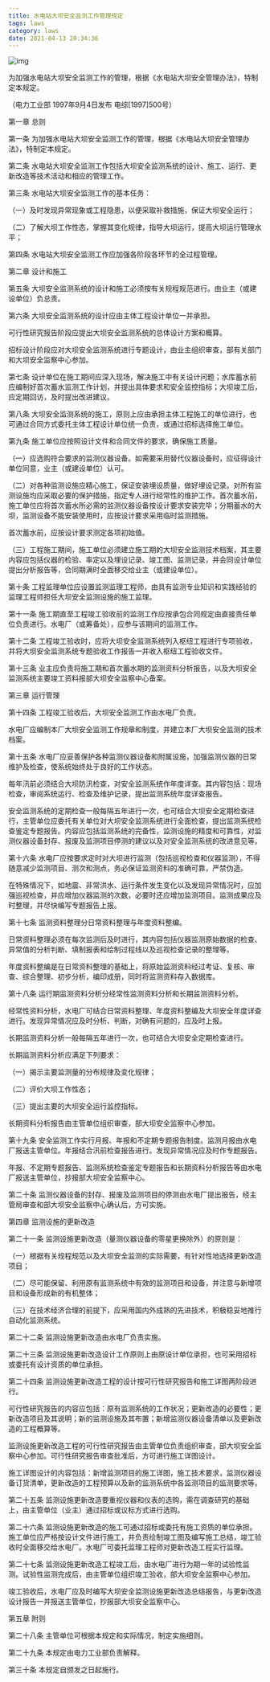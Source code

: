 ```yaml
---
title: 水电站大坝安全监测工作管理规定
tags: laws
category: laws
date: 2021-04-13 20:34:36
---
```

![img](https://cdn.jsdelivr.net/gh/onocs/onocs.github.io@img/laws/anquanjiance.jpg)

为加强水电站大坝安全监测工作的管理，根据《水电站大坝安全管理办法》，特制定本规定。
<!--more-->
（电力工业部 1997年9月4日发布 电综[1997]500号）

第一章 总则

第一条 为加强水电站大坝安全监测工作的管理，根据《水电站大坝安全管理办法》，特制定本规定。

第二条 水电站大坝安全监测工作包括大坝安全监测系统的设计、施工、运行、更新改造等技术活动和相应的管理工作。

第三条 水电站大坝安全监测工作的基本任务：

（一）及时发现异常现象或工程隐患，以便采取补救措施，保证大坝安全运行；

（二）了解大坝工作性态，掌握其变化规律，指导大坝运行，提高大坝运行管理水平；

第四条 水电站大坝安全监测工作应加强各阶段各环节的全过程管理。

第二章 设计和施工

第五条 大坝安全监测系统的设计和施工必须按有关规程规范进行。由业主（或建设单位）负总责。

第六条 大坝安全监测系统的设计应由主体工程设计单位一并承担。

可行性研究报告阶段应提出大坝安全监测系统的总体设计方案和概算。

招标设计阶段应对大坝安全监测系统进行专题设计，由业主组织审查，部有关部门和大坝安全监察中心参加。

第七条 设计单位在施工期间应深入现场，解决施工中有关设计问题；水库蓄水前应编制好首次蓄水监测工作计划，并提出具体要求和安全监控指标；大坝竣工后，应定期回访，及时提出改进建议。

第八条 大坝安全监测系统的施工，原则上应由承担主体工程施工的单位进行，也可通过合同方式委托主体工程设计单位统一负责，或通过招标选择施工单位。

第九条 施工单位应按照设计文件和合同文件的要求，确保施工质量。

（一）应选购符合要求的监测仪器设备。如需要采用替代仪器设备时，应征得设计单位同意，业主（或建设单位）认可。

（二）对各种监测设施应精心施工，保证安装埋设质量，做好埋设记录。对所有监测设施均应采取必要的保护措施，指定专人进行经常性的维护工作。首次蓄水前，施工单位应将首次蓄水所必需的监测仪器设备按设计要求安装完毕；分期蓄水的大坝，监测设备不能安装使用时，应按设计要求采用临时监测措施。

首次蓄水前，应按设计要求测定各项初始值。

（三）工程施工期间，施工单位必须建立施工期的大坝安全监测技术档案，其主要内容应包括仪器的检验、率定以及埋设记录、竣工图、监测记录，并会同设计单位提出分析报告等，合同期满时全面移交给业主（或建设单位）。

第十条 工程监理单位应设置监测监理工程师，由具有监测专业知识和实践经验的监理工程师担任大坝安全监测设施的施工监理。

第十一条 施工期直至工程竣工验收前的监测工作应按承包合同规定由直接责任单位负责进行。水电厂（或筹备处），应参与该期间的监测工作。

第十二条 工程竣工验收时，应将大坝安全监测系统列入枢纽工程进行专项验收，并将大坝安全监测系统专题验收工作报告一并收入枢纽工程验收文件。

第十三条 业主应负责将施工期和首次蓄水期的监测资料分析报告，以及大坝安全监测系统主要竣工资料报部大坝安全监察中心备案。

第三章 运行管理

第十四条 工程竣工验收后，大坝安全监测工作由水电厂负责。

水电厂应编制本厂大坝安全监测工作规章和制度，并建立本厂大坝安全监测的技术档案。

第十五条 水电厂应妥善保护各种监测仪器设备和附属设施，加强监测仪器的日常维护及检查，使系统始终处于良好的工作状态。

每年汛前必须结合大坝防汛检查，对安全监测系统作年度详查。其内容包括：现场检查，审阅系统运行、检查及维护记录，提出监测系统年度详查报告。

安全监测系统的定期检查一般每隔五年进行一次，也可结合大坝安全定期检查进行，主管单位应委托有关单位对大坝安全监测系统进行全面检查，提出监测系统检查鉴定专题报告。内容应包括监测系统的完备性，监测设施的精度和可靠性，对监测仪器设备封存、报废及监测项目停测的建议以及对安全监测系统的改进意见等。

第十六条 水电厂应按要求定时对大坝进行监测（包括巡视检查和仪器监测），不得随意减少监测项目、测次和测点，务必保证监测资料的准确可靠，严禁伪造。

在特殊情况下，如地震、非常洪水、运行条件发生变化以及发现异常情况时，应加强巡视检查，并应增加仪器监测的次数，必要时还应增加监测项目。监测成果应及时整理，并尽快编写专题报告上报。

第十七条 监测资料整理分日常资料整理与年度资料整编。

日常资料整理必须在每次监测后及时进行，其内容包括仪器监测原始数据的检查、异常值的分析判断、填制报表和绘制过程线以及巡视检查记录的整理等。

年度资料整编是在日常资料整理的基础上，将原始监测资料经过考证、复核、审查、综合整理、初步分析，编印成册，同时将监测资料存入数据库。

第十八条 运行期监测资料分析分经常性监测资料分析和长期监测资料分析。

经常性资料分析，水电厂可结合日常资料整理、年度资料整编及大坝安全年度详查进行。发现异常情况应及时分析、判断，对确有问题的，应及时上报。

长期监测资料分析一般每隔五年进行一次，也可结合大坝安全定期检查进行。

长期监测资料分析应满足下列要求：

（一）揭示主要监测量的分布规律及变化规律；

（二）评价大坝工作性态；

（三）提出主要的大坝安全运行监控指标。

长期资料分析报告由主管单位组织审查，部大坝安全监察中心参加。

第十九条 安全监测工作实行月报、年报和不定期专题报告制度。监测月报由水电厂报送主管单位。年报结合汛前检查报告进行。发现异常情况应及时作专题报告。

年报、不定期专题报告、监测系统检查鉴定专题报告和长期资料分析报告等由水电厂报送主管单位，抄报部大坝安全监察中心。

第二十条 监测仪器设备的封存、报废及监测项目的停测由水电厂提出报告，经主管局审查和部大坝安全监察中心确认后，方可实施。

第四章 监测设施的更新改造

第二十一条 监测设施更新改造（量测仪器设备的零星更换除外）的原则是：

（一）根据有关规程规范以及大坝安全监测的实际需要，有针对性地选择更新改造项目；

（二）尽可能保留、利用原有监测系统中有效的监测项目和设备，并注意与新增项目和设备形成新的有机整体；

（三）在技术经济合理的前提下，应采用国内外成熟的先进技术，积极稳妥地推行自动化监测系统。

第二十二条 监测设施更新改造由水电厂负责实施。

第二十三条 监测设施更新改造设计工作原则上由原设计单位承担，也可采用招标或委托有设计资质的单位承担。

第二十四条 监测设施更新改造工程的设计按可行性研究报告和施工详图两阶段进行。

可行性研究报告的内容应包括：原有监测系统的工作状况；更新改造的必要性；更新改造项目及其说明；新的监测设施及其布置；新增监测仪器设备清单以及更新改造的工程概算等。

监测设施更新改造工程的可行性研究报告由主管单位负责组织审查，部大坝安全监察中心参加。可行性研究报告审查批准后，方可进行施工详图设计。

施工详图设计的内容包括：新增监测项目的施工详图，施工技术要求，监测仪器设备订货清单，更新改造的工程预算以及新的监测系统中各监测项目的监测要求等。

第二十五条 监测设施更新改造要重视仪器和仪表的选购，需在调查研究的基础上，由主管单位（业主）通过招标或议标方式进行选购。

第二十六条 监测设施更新改造的施工可通过招标或委托有施工资质的单位承担。施工单位应严格按设计文件进行施工，并负责绘制竣工图及编写施工总结，竣工验收时全面移交给水电厂。水电厂可委托监理工程师对更新改造工程实行监理。

第二十七条 监测设施更新改造工程竣工后，由水电厂进行为期一年的试验性监测。试验性监测完成后，由主管单位组织竣工验收，部大坝安全监察中心参加。

竣工验收后，水电厂应及时编写大坝安全监测设施更新改造总结报告，与更新改造设计报告一并报送主管单位，抄报部大坝安全监察中心。

第五章 附则

第二十八条 主管单位可根据本规定和实际情况，制定实施细则。

第二十九条 本规定由电力工业部负责解释。

第三十条 本规定自颁发之日起施行。

